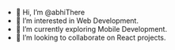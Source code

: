 - 👋 Hi, I’m @abhiThere
- 👀 I’m interested in Web Development.
- 🌱 I’m currently exploring Mobile Development.
- 💞️ I’m looking to collaborate on React projects.

<!---
abhiThere/abhiThere is a ✨ special ✨ repository because its `README.md` (this file) appears on your GitHub profile.
You can click the Preview link to take a look at your changes.
--->
